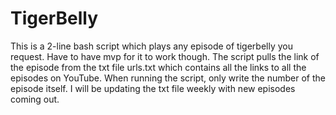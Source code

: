 # TigerBelly
This is a 2-line bash script which plays any episode of tigerbelly you request. Have to have mvp for it to work though. 
The script pulls the link of the episode from the txt file urls.txt which contains all the links to all the episodes on YouTube. 
When running the script, only write the number of the episode itself. I will be updating the txt file weekly with new episodes coming out. 
